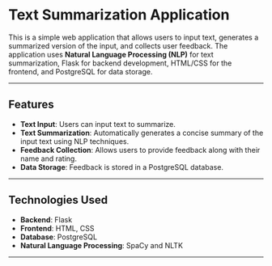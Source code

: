 # Text Summarization Application

This is a simple web application that allows users to input text, generates a summarized version of the input, and collects user feedback. The application uses **Natural Language Processing (NLP)** for text summarization, Flask for backend development, HTML/CSS for the frontend, and PostgreSQL for data storage.

---

## Features

- **Text Input**: Users can input text to summarize.
- **Text Summarization**: Automatically generates a concise summary of the input text using NLP techniques.
- **Feedback Collection**: Allows users to provide feedback along with their name and rating.
- **Data Storage**: Feedback is stored in a PostgreSQL database.

---

## Technologies Used

- **Backend**: Flask
- **Frontend**: HTML, CSS
- **Database**: PostgreSQL
- **Natural Language Processing**: SpaCy and NLTK

---


